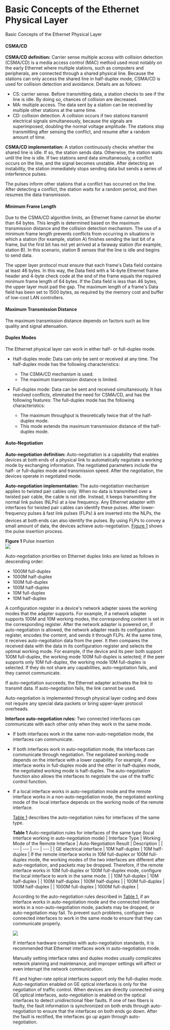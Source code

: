 Basic Concepts of the Ethernet Physical Layer
=============================================

Basic Concepts of the Ethernet Physical Layer

#### CSMA/CD

**CSMA/CD definition:** Carrier sense multiple access with collision detection (CSMA/CD) is a media access control (MAC) method used most notably on the early Ethernet where multiple stations, such as computers and peripherals, are connected through a shared physical line. Because the stations can only access the shared line in half-duplex mode, CSMA/CD is used for collision detection and avoidance. Details are as follows:

* CS: carrier sense. Before transmitting data, a station checks to see if the line is idle. By doing so, chances of collision are decreased.
* MA: multiple access. The data sent by a station can be received by multiple other stations at the same time.
* CD: collision detection. A collision occurs if two stations transmit electrical signals simultaneously, because the signals are superimposed, doubling the normal voltage amplitude. The stations stop transmitting after sensing the conflict, and resume after a random amount of time.

**CSMA/CD implementation:** A station continuously checks whether the shared line is idle. If so, the station sends data. Otherwise, the station waits until the line is idle. If two stations send data simultaneously, a conflict occurs on the line, and the signal becomes unstable. After detecting an instability, the station immediately stops sending data but sends a series of interference pulses.

The pulses inform other stations that a conflict has occurred on the line. After detecting a conflict, the station waits for a random period, and then resumes the data transmission.


#### Minimum Frame Length

Due to the CSMA/CD algorithm limits, an Ethernet frame cannot be shorter than 64 bytes. This length is determined based on the maximum transmission distance and the collision detection mechanism. The use of a minimum frame length prevents conflicts from occurring in situations in which a station (for example, station A) finishes sending the last bit of a frame, but the first bit has not yet arrived at a faraway station (for example, station B). In this scenario, station B senses that the line is idle and begins to send data.

The upper layer protocol must ensure that each frame's Data field contains at least 46 bytes. In this way, the Data field with a 14-byte Ethernet frame header and 4-byte check code at the end of the frame equals the required minimum frame length of 64 bytes. If the Data field is less than 46 bytes, the upper layer must pad the gap. The maximum length of a frame's Data field has been set to 1500 bytes, as required by the memory cost and buffer of low-cost LAN controllers.


#### Maximum Transmission Distance

The maximum transmission distance depends on factors such as line quality and signal attenuation.


#### Duplex Modes

The Ethernet physical layer can work in either half- or full-duplex mode.

* Half-duplex mode: Data can only be sent or received at any time. The half-duplex mode has the following characteristics:
  
  + The CSMA/CD mechanism is used.
  + The maximum transmission distance is limited.
* Full-duplex mode: Data can be sent and received simultaneously. It has resolved conflicts, eliminated the need for CSMA/CD, and has the following features: The full-duplex mode has the following characteristics:
  
  + The maximum throughput is theoretically twice that of the half-duplex mode.
  + This mode extends the maximum transmission distance of the half-duplex mode.

#### Auto-Negotiation

**Auto-negotiation definition:** Auto-negotiation is a capability that enables devices at both ends of a physical link to automatically negotiate a working mode by exchanging information. The negotiated parameters include the half- or full-duplex mode and transmission speed. After the negotiation, the devices operate in negotiated mode.

**Auto-negotiation implementation:** The auto-negotiation mechanism applies to twisted pair cables only. When no data is transmitted over a twisted pair cable, the cable is not idle. Instead, it keeps transmitting the normal link pulses (NLPs) at a low frequency. Any Ethernet adapter with interfaces for twisted pair cables can identify these pulses. After lower-frequency pulses â fast link pulses (FLPs) â are inserted into the NLPs, the devices at both ends can also identify the pulses. By using FLPs to convey a small amount of data, the devices achieve auto-negotiation. [Figure 1](#EN-US_CONCEPT_0000001512681778__fig_dc_vrp_ethernet_feature_000401) shows the pulse insertion process.

**Figure 1** Pulse insertion  
![](figure/en-us_image_0000001512681850.png)  

Auto-negotiation priorities on Ethernet duplex links are listed as follows in descending order:

* 1000M full-duplex
* 1000M half-duplex
* 100M full-duplex
* 100M half-duplex
* 10M full-duplex
* 10M half-duplex

A configuration register in a device's network adapter saves the working modes that the adapter supports. For example, if a network adapter supports 100M and 10M working modes, the corresponding content is set in the corresponding register. After the network adapter is powered on, if auto-negotiation is allowed, the network adapter reads its configuration register, encodes the content, and sends it through FLPs. At the same time, it receives auto-negotiation data from the peer. It then compares the received data with the data in its configuration register and selects the optimal working mode. For example, if the device and its peer both support 100M full-duplex, the working mode 100M full-duplex is selected; if the peer supports only 10M full-duplex, the working mode 10M full-duplex is selected. If they do not share any capabilities, auto-negotiation fails, and they cannot communicate.

If auto-negotiation succeeds, the Ethernet adapter activates the link to transmit data. If auto-negotiation fails, the link cannot be used.

Auto-negotiation is implemented through physical layer coding and does not require any special data packets or bring upper-layer protocol overheads.

**Interface auto-negotiation rules:** Two connected interfaces can communicate with each other only when they work in the same mode.

* If both interfaces work in the same non-auto-negotiation mode, the interfaces can communicate.
* If both interfaces work in auto-negotiation mode, the interfaces can communicate through negotiation. The negotiated working mode depends on the interface with a lower capability. For example, if one interface works in full-duplex mode and the other in half-duplex mode, the negotiated working mode is half-duplex. The auto-negotiation function also allows the interfaces to negotiate the use of the traffic control function.
* If a local interface works in auto-negotiation mode and the remote interface works in a non-auto-negotiation mode, the negotiated working mode of the local interface depends on the working mode of the remote interface.
  
  [Table 1](#EN-US_CONCEPT_0000001512681778__table99802913810) describes the auto-negotiation rules for interfaces of the same type.
  
  **Table 1** Auto-negotiation rules for interfaces of the same type (local interface working in auto-negotiation mode)
  | Interface Type | Working Mode of the Remote Interface | Auto-Negotiation Result | Description |
  | --- | --- | --- | --- |
  | GE electrical interface | 10M half-duplex | 10M half-duplex | If the remote interface works in 10M full-duplex or 100M full-duplex mode, the working modes of the two interfaces are different after auto-negotiation, and packets may be dropped. Therefore, if the remote interface works in 10M full-duplex or 100M full-duplex mode, configure the local interface to work in the same mode. |
  | 10M full-duplex | 10M half-duplex |
  | 100M half-duplex | 100M half-duplex |
  | 100M full-duplex | 100M half-duplex |
  | 1000M full-duplex | 1000M full-duplex |
  
  According to the auto-negotiation rules described in [Table 1](#EN-US_CONCEPT_0000001512681778__table99802913810), if an interface works in auto-negotiation mode and the connected interface works in a non-auto-negotiation mode, packets may be dropped, or auto-negotiation may fail. To prevent such problems, configure two connected interfaces to work in the same mode to ensure that they can communicate properly.
  
  ![](public_sys-resources/note_3.0-en-us.png) 
  
  If interface hardware complies with auto-negotiation standards, it is recommended that Ethernet interfaces work in auto-negotiation mode.
  
  Manually setting interface rates and duplex modes usually complicates network planning and maintenance, and improper settings will affect or even interrupt the network communication.
  
  FE and higher-rate optical interfaces support only the full-duplex mode. Auto-negotiation enabled on GE optical interfaces is only for the negotiation of traffic control. When devices are directly connected using GE optical interfaces, auto-negotiation is enabled on the optical interfaces to detect unidirectional fiber faults. If one of two fibers is faulty, the fault information is synchronized on both ends through auto-negotiation to ensure that the interfaces on both ends go down. After the fault is rectified, the interfaces go up again through auto-negotiation.